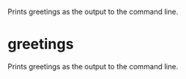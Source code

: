 Prints greetings as the output to the command line.

# greetings 
Prints greetings as the output to the command line.
